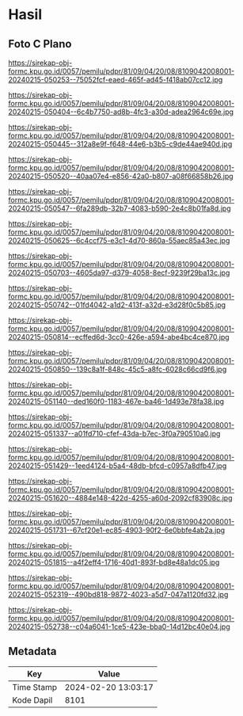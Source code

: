 # Hasil

## Foto C Plano

https://sirekap-obj-formc.kpu.go.id/0057/pemilu/pdpr/81/09/04/20/08/8109042008001-20240215-050253--75052fcf-eaed-465f-ad45-f418ab07cc12.jpg

https://sirekap-obj-formc.kpu.go.id/0057/pemilu/pdpr/81/09/04/20/08/8109042008001-20240215-050404--6c4b7750-ad8b-4fc3-a30d-adea2964c69e.jpg

https://sirekap-obj-formc.kpu.go.id/0057/pemilu/pdpr/81/09/04/20/08/8109042008001-20240215-050445--312a8e9f-f648-44e6-b3b5-c9de44ae940d.jpg

https://sirekap-obj-formc.kpu.go.id/0057/pemilu/pdpr/81/09/04/20/08/8109042008001-20240215-050520--40aa07e4-e856-42a0-b807-a08f66858b26.jpg

https://sirekap-obj-formc.kpu.go.id/0057/pemilu/pdpr/81/09/04/20/08/8109042008001-20240215-050547--6fa289db-32b7-4083-b590-2e4c8b01fa8d.jpg

https://sirekap-obj-formc.kpu.go.id/0057/pemilu/pdpr/81/09/04/20/08/8109042008001-20240215-050625--6c4ccf75-e3c1-4d70-860a-55aec85a43ec.jpg

https://sirekap-obj-formc.kpu.go.id/0057/pemilu/pdpr/81/09/04/20/08/8109042008001-20240215-050703--4605da97-d379-4058-8ecf-9239f29ba13c.jpg

https://sirekap-obj-formc.kpu.go.id/0057/pemilu/pdpr/81/09/04/20/08/8109042008001-20240215-050742--01fd4042-a1d2-413f-a32d-e3d28f0c5b85.jpg

https://sirekap-obj-formc.kpu.go.id/0057/pemilu/pdpr/81/09/04/20/08/8109042008001-20240215-050814--ecffed6d-3cc0-426e-a594-abe4bc4ce870.jpg

https://sirekap-obj-formc.kpu.go.id/0057/pemilu/pdpr/81/09/04/20/08/8109042008001-20240215-050850--139c8a1f-848c-45c5-a8fc-6028c66cd9f6.jpg

https://sirekap-obj-formc.kpu.go.id/0057/pemilu/pdpr/81/09/04/20/08/8109042008001-20240215-051140--ded160f0-1183-467e-ba46-1d493e78fa38.jpg

https://sirekap-obj-formc.kpu.go.id/0057/pemilu/pdpr/81/09/04/20/08/8109042008001-20240215-051337--a01fd710-cfef-43da-b7ec-3f0a790510a0.jpg

https://sirekap-obj-formc.kpu.go.id/0057/pemilu/pdpr/81/09/04/20/08/8109042008001-20240215-051429--1eed4124-b5a4-48db-bfcd-c0957a8dfb47.jpg

https://sirekap-obj-formc.kpu.go.id/0057/pemilu/pdpr/81/09/04/20/08/8109042008001-20240215-051620--4884e148-422d-4255-a60d-2092cf83908c.jpg

https://sirekap-obj-formc.kpu.go.id/0057/pemilu/pdpr/81/09/04/20/08/8109042008001-20240215-051731--67cf20e1-ec85-4903-90f2-6e0bbfe4ab2a.jpg

https://sirekap-obj-formc.kpu.go.id/0057/pemilu/pdpr/81/09/04/20/08/8109042008001-20240215-051815--a4f2eff4-1716-40d1-893f-bd8e48a1dc05.jpg

https://sirekap-obj-formc.kpu.go.id/0057/pemilu/pdpr/81/09/04/20/08/8109042008001-20240215-052319--490bd818-9872-4023-a5d7-047a1120fd32.jpg

https://sirekap-obj-formc.kpu.go.id/0057/pemilu/pdpr/81/09/04/20/08/8109042008001-20240215-052738--c04a6041-1ce5-423e-bba0-14d12bc40e04.jpg


## Metadata

| Key        | Value               |
| ---------- | ------------------- |
| Time Stamp | 2024-02-20 13:03:17 |
| Kode Dapil | 8101                |



